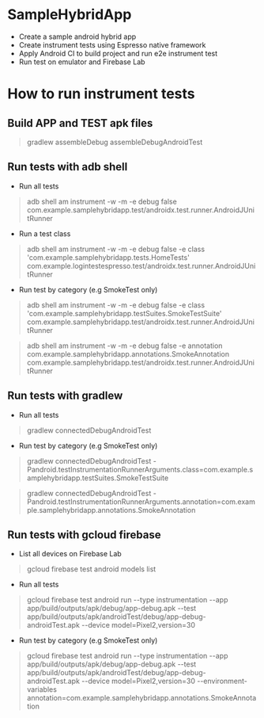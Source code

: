 # SampleHybridApp
 - Create a sample android hybrid app
 - Create instrument tests using Espresso native framework
 - Apply Android CI to build project and run e2e instrument test
 - Run test on emulator and Firebase Lab

# How to run instrument tests

## Build APP and TEST apk files

> gradlew assembleDebug assembleDebugAndroidTest

## Run tests with adb shell

- Run all tests

> adb shell am instrument -w -m -e debug false com.example.samplehybridapp.test/androidx.test.runner.AndroidJUnitRunner
 
- Run a test class

> adb shell am instrument -w -m -e debug false -e class 'com.example.samplehybridapp.tests.HomeTests' com.example.logintestespresso.test/androidx.test.runner.AndroidJUnitRunner

- Run test by category (e.g SmokeTest only)

> adb shell am instrument -w -m -e debug false -e class 'com.example.samplehybridapp.testSuites.SmokeTestSuite' com.example.samplehybridapp.test/androidx.test.runner.AndroidJUnitRunner

> adb shell am instrument -w -m -e debug false -e annotation com.example.samplehybridapp.annotations.SmokeAnnotation com.example.samplehybridapp.test/androidx.test.runner.AndroidJUnitRunner

## Run tests with gradlew

- Run all tests

> gradlew connectedDebugAndroidTest

- Run test by category (e.g SmokeTest only)

> gradlew connectedDebugAndroidTest -Pandroid.testInstrumentationRunnerArguments.class=com.example.samplehybridapp.testSuites.SmokeTestSuite

> gradlew connectedDebugAndroidTest -Pandroid.testInstrumentationRunnerArguments.annotation=com.example.samplehybridapp.annotations.SmokeAnnotation

## Run tests with gcloud firebase

- List all devices on Firebase Lab

> gcloud firebase test android models list

- Run all tests

> gcloud firebase test android run --type instrumentation --app app/build/outputs/apk/debug/app-debug.apk --test app/build/outputs/apk/androidTest/debug/app-debug-androidTest.apk --device model=Pixel2,version=30

- Run test by category (e.g SmokeTest only)

> gcloud firebase test android run --type instrumentation --app app/build/outputs/apk/debug/app-debug.apk --test app/build/outputs/apk/androidTest/debug/app-debug-androidTest.apk --device model=Pixel2,version=30 --environment-variables annotation=com.example.samplehybridapp.annotations.SmokeAnnotation
